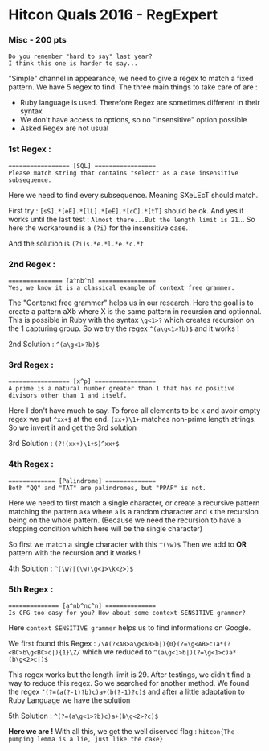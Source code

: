 # Hitcon Quals 2016 - RegExpert
### Misc - 200 pts

    Do you remember "hard to say" last year?
    I think this one is harder to say...
    
"Simple" channel in appearance, we need to give a regex to match a fixed pattern. We have 5 regex to find.
The three main things to take care of are :
- Ruby language is used. Therefore Regex are sometimes different in their syntax
- We don't have access to options, so no "insensitive" option possible
- Asked Regex are not usual

### 1st Regex :
```
================= [SQL] =================
Please match string that contains "select" as a case insensitive subsequence.
```

Here we need to find every subsequence. Meaning SXeLEcT should match.

First try :
`[sS].*[eE].*[lL].*[eE].*[cC].*[tT]` should be ok. And yes it works until the last test :
`Almost there...But the length limit is 21`...
So here the workaround is a `(?i)` for the insensitive case.

And the solution is `(?i)s.*e.*l.*e.*c.*t`

### 2nd Regex :
```
=============== [a^nb^n] ================
Yes, we know it is a classical example of context free grammer.
````
The "Contenxt free grammer" helps us in our research. Here the goal is to create a pattern aXb where X is the same pattern in recursion and optionnal. This is possible in Ruby with the syntax `\g<1>?` which creates recursion on the 1 capturing group.
So we try the regex `^(a\g<1>?b)$` and it works !

2nd Solution : `^(a\g<1>?b)$`

### 3rd Regex :

```
================= [x^p] =================
A prime is a natural number greater than 1 that has no positive divisors other than 1 and itself.
```
Here I don't have much to say.
To force all elements to be x and avoir empty regex we put `^xx+$` at the end.
`(xx+)\1+` matches non-prime length strings. So we invert it and get the 3rd solution

3rd Solution : `(?!(xx+)\1+$)^xx+$`

### 4th Regex :

```
============= [Palindrome] ==============
Both "QQ" and "TAT" are palindromes, but "PPAP" is not.
```

Here we need to first match a single character, or create a recursive pattern matching the pattern `aXa` where `a` is a random character and `X` the recursion being on the whole pattern. (Because we need the recursion to have a stopping condition which here will be the single character)

So first we match a single character with this `^(\w)$`
Then we add to **OR** pattern with the recursion and it works !

4th Solution : `^(\w?|(\w)\g<1>\k<2>)$`

### 5th Regex :

```
============== [a^nb^nc^n] ==============
Is CFG too easy for you? How about some context SENSITIVE grammer?
```

Here `context SENSITIVE grammer` helps us to find informations on Google.

We first found this Regex : `/\A(?<AB>a\g<AB>b|){0}(?=\g<AB>c)a*(?<BC>b\g<BC>c|){1}\Z/` which we reduced to `^(a\g<1>b|)(?=\g<1>c)a*(b\g<2>c|)$`

This regex works but the length limit is 29. After testings, we didn't find a way to reduce this regex. So we searched for another method. We found the regex `^(?=(a(?-1)?b)c)a+(b(?-1)?c)$` and after a little adaptation to Ruby Language we have the solution

5th Solution : `^(?=(a\g<1>?b)c)a+(b\g<2>?c)$`

**Here we are !**
With all this, we get the well diserved flag : `hitcon{The pumping lemma is a lie, just like the cake}`
